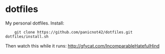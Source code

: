 dotfiles
========

My personal dotfiles.  Install:

        git clone https://github.com/panicnot42/dotfiles.git
	dotfiles/install.sh

Then watch this while it runs: http://gfycat.com/IncomparableHatefulHind